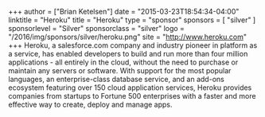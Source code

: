+++
author = ["Brian Ketelsen"]
date = "2015-03-23T18:54:34-04:00"
linktitle = "Heroku"
title = "Heroku"
type = "sponsor"
sponsors = [ "silver" ] 
sponsorlevel = "Silver"
sponsorclass = "silver"
logo = "/2016/img/sponsors/silver/heroku.png"
site = "http://www.heroku.com"
+++
Heroku, a salesforce.com company and industry pioneer in platform as a service, has enabled developers to build and run more than four million applications - all entirely in the cloud, without the need to purchase or maintain any servers or software. With support for the most popular languages, an enterprise-class database service, and an add-ons ecosystem featuring over 150 cloud application services, Heroku provides companies from startups to Fortune 500 enterprises with a faster and more effective way to create, deploy and manage apps.
